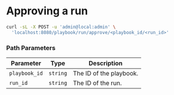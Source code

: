 # Approving a run

```bash
curl -sL -X POST -u 'admin@local:admin' \
  'localhost:8080/playbook/run/approve/<playbook_id/<run_id>'
```

### Path Parameters

| Parameter     | Type     | Description             |
| ------------- | -------- | ----------------------- |
| `playbook_id` | `string` | The ID of the playbook. |
| `run_id`      | `string` | The ID of the run.      |
